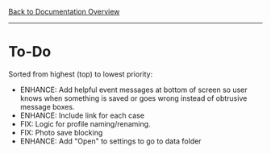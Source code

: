 [Back to Documentation Overview](README.md)

---

# To-Do

Sorted from highest (top) to lowest priority:

- ENHANCE: Add helpful event messages at bottom of screen so user knows when something is saved or goes wrong instead of obtrusive message boxes.
- ENHANCE: Include link for each case
- FIX: Logic for profile naming/renaming.
- FIX: Photo save blocking
- ENHANCE: Add "Open" to settings to go to data folder
